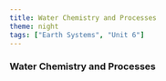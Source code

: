 ```yaml
---
title: Water Chemistry and Processes
theme: night
tags: ["Earth Systems", "Unit 6"]
---
```


### Water Chemistry and Processes
